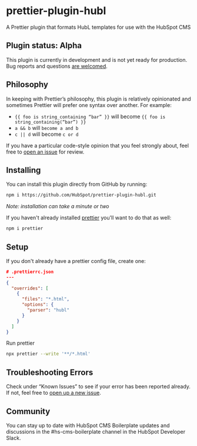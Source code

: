 # prettier-plugin-hubl

A Prettier plugin that formats HubL templates for use with the HubSpot CMS

## Plugin status: Alpha

This plugin is currently in development and is not yet ready for production. Bug reports and questions [are welcomed](https://github.com/HubSpot/prettier-plugin-hubl/issues).

## Philosophy
In keeping with Prettier’s philosophy, this plugin is relatively opinionated and sometimes Prettier will prefer one syntax over another. For example:

- `{{ foo is string_containing “bar” }}` will become `{{ foo is string_containing(“bar”) }}`
- `a && b` will `become a and b`
- `c || d` will become `c or d`

If you have a particular code-style opinion that you feel strongly about, feel free to [open an issue](https://github.com/HubSpot/prettier-plugin-hubl/issues/new) for review.

## Installing

You can install this plugin directly from GitHub by running:

```bash
npm i https://github.com/HubSpot/prettier-plugin-hubl.git
```
_Note: installation can take a minute or two_

If you haven't already installed [prettier](https://prettier.io) you'll want to do that as well:
```bash
npm i prettier
```

## Setup

If you don't already have a prettier config file, create one:
```json
# .prettierrc.json
---
{
  "overrides": [
    {
      "files": "*.html",
      "options": {
        "parser": "hubl"
      }
    }
  ]
}


```

Run prettier
```bash 
npx prettier --write '**/*.html'
```

## Troubleshooting Errors
Check under “Known Issues” to see if your error has been reported already. If not, feel free to [open up a new issue](https://github.com/HubSpot/prettier-plugin-hubl/issues/new).

## Community
You can stay up to date with HubSpot CMS Boilerplate updates and discussions in the #hs-cms-boilerplate channel in the HubSpot Developer Slack.
